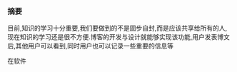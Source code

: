 ### 摘要
目前,知识的学习十分重要,我们要做到的不是固步自封,而是应该共享给所有的人,现在知识的学习还是很不方便.博客的开发与设计就能够实现该功能,用户发表博文后,其他用户可以看到,同时用户也可以记录一些重要的信息等

在软件